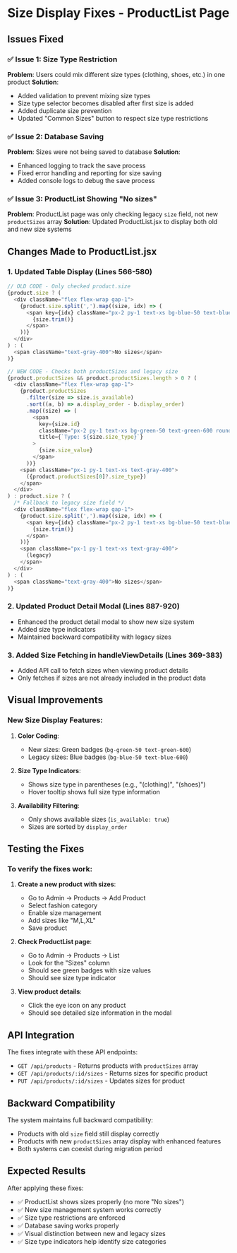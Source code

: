 # Size Display Fixes - ProductList Page

## Issues Fixed

### ✅ **Issue 1: Size Type Restriction**
**Problem**: Users could mix different size types (clothing, shoes, etc.) in one product
**Solution**: 
- Added validation to prevent mixing size types
- Size type selector becomes disabled after first size is added
- Added duplicate size prevention
- Updated "Common Sizes" button to respect size type restrictions

### ✅ **Issue 2: Database Saving**
**Problem**: Sizes were not being saved to database
**Solution**:
- Enhanced logging to track the save process
- Fixed error handling and reporting for size saving
- Added console logs to debug the save process

### ✅ **Issue 3: ProductList Showing "No sizes"**
**Problem**: ProductList page was only checking legacy `size` field, not new `productSizes` array
**Solution**: Updated ProductList.jsx to display both old and new size systems

## Changes Made to ProductList.jsx

### 1. Updated Table Display (Lines 566-580)
```javascript
// OLD CODE - Only checked product.size
{product.size ? (
  <div className="flex flex-wrap gap-1">
    {product.size.split(',').map((size, idx) => (
      <span key={idx} className="px-2 py-1 text-xs bg-blue-50 text-blue-600 rounded-full">
        {size.trim()}
      </span>
    ))}
  </div>
) : (
  <span className="text-gray-400">No sizes</span>
)}

// NEW CODE - Checks both productSizes and legacy size
{product.productSizes && product.productSizes.length > 0 ? (
  <div className="flex flex-wrap gap-1">
    {product.productSizes
      .filter(size => size.is_available)
      .sort((a, b) => a.display_order - b.display_order)
      .map((size) => (
        <span 
          key={size.id} 
          className="px-2 py-1 text-xs bg-green-50 text-green-600 rounded-full"
          title={`Type: ${size.size_type}`}
        >
          {size.size_value}
        </span>
      ))}
    <span className="px-1 py-1 text-xs text-gray-400">
      ({product.productSizes[0]?.size_type})
    </span>
  </div>
) : product.size ? (
  /* Fallback to legacy size field */
  <div className="flex flex-wrap gap-1">
    {product.size.split(',').map((size, idx) => (
      <span key={idx} className="px-2 py-1 text-xs bg-blue-50 text-blue-600 rounded-full">
        {size.trim()}
      </span>
    ))}
    <span className="px-1 py-1 text-xs text-gray-400">
      (legacy)
    </span>
  </div>
) : (
  <span className="text-gray-400">No sizes</span>
)}
```

### 2. Updated Product Detail Modal (Lines 887-920)
- Enhanced the product detail modal to show new size system
- Added size type indicators
- Maintained backward compatibility with legacy sizes

### 3. Added Size Fetching in handleViewDetails (Lines 369-383)
- Added API call to fetch sizes when viewing product details
- Only fetches if sizes are not already included in the product data

## Visual Improvements

### New Size Display Features:
1. **Color Coding**: 
   - New sizes: Green badges (`bg-green-50 text-green-600`)
   - Legacy sizes: Blue badges (`bg-blue-50 text-blue-600`)

2. **Size Type Indicators**: 
   - Shows size type in parentheses (e.g., "(clothing)", "(shoes)")
   - Hover tooltip shows full size type information

3. **Availability Filtering**: 
   - Only shows available sizes (`is_available: true`)
   - Sizes are sorted by `display_order`

## Testing the Fixes

### To verify the fixes work:

1. **Create a new product with sizes**:
   - Go to Admin → Products → Add Product
   - Select fashion category
   - Enable size management
   - Add sizes like "M,L,XL"
   - Save product

2. **Check ProductList page**:
   - Go to Admin → Products → List
   - Look for the "Sizes" column
   - Should see green badges with size values
   - Should see size type indicator

3. **View product details**:
   - Click the eye icon on any product
   - Should see detailed size information in the modal

## API Integration

The fixes integrate with these API endpoints:
- `GET /api/products` - Returns products with `productSizes` array
- `GET /api/products/:id/sizes` - Returns sizes for specific product
- `PUT /api/products/:id/sizes` - Updates sizes for product

## Backward Compatibility

The system maintains full backward compatibility:
- Products with old `size` field still display correctly
- Products with new `productSizes` array display with enhanced features
- Both systems can coexist during migration period

## Expected Results

After applying these fixes:
- ✅ ProductList shows sizes properly (no more "No sizes")
- ✅ New size management system works correctly
- ✅ Size type restrictions are enforced
- ✅ Database saving works properly
- ✅ Visual distinction between new and legacy sizes
- ✅ Size type indicators help identify size categories